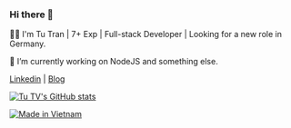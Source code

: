 ### Hi there 👋

👨‍💻 I'm Tu Tran | 7+ Exp | Full-stack Developer | Looking for a new role in Germany.

🔭 I’m currently working on NodeJS and something else.

[Linkedin](https://www.linkedin.com/in/tutv) | [Blog](https://tutv.dev)

[![Tu TV's GitHub stats](https://github-readme-stats.vercel.app/api?username=tutv&count_private=true&show_icons=true&theme=dracula)](https://github.com/tutv)

[![Made in Vietnam](https://raw.githubusercontent.com/webuild-community/badge/master/svg/made.svg)](https://medium.com/@tutv)
